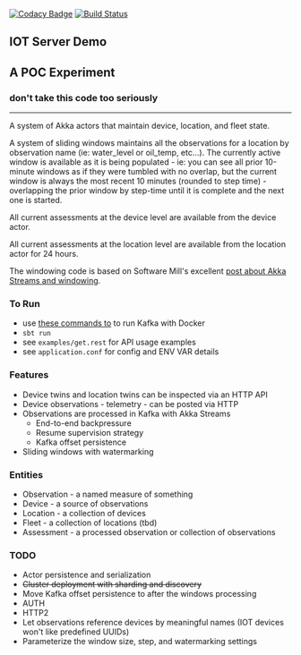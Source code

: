 [![Codacy Badge](https://api.codacy.com/project/badge/Grade/a237011c288a4a4e9d7462094be6a082)](https://www.codacy.com/app/navicore/iot-server-demo?utm_source=github.com&utm_medium=referral&utm_content=navicore/iot-server-demo&utm_campaign=badger)
[![Build Status](https://travis-ci.org/navicore/iot-server-demo.svg?branch=master)](https://travis-ci.org/navicore/iot-server-demo)

IOT Server Demo
---

## A POC Experiment
### don't take this code too seriously
---

A system of Akka actors that maintain device, location, and fleet state.

A system of sliding windows maintains all the observations for a location by
observation name (ie: water_level or oil_temp, etc...).  The currently active
window is available as it is being populated - ie: you can see all prior
10-minute windows as if they were tumbled with no overlap, but the current
window is always the most recent 10 minutes (rounded to step time) -
overlapping the prior window by step-time until it is complete and the next one
is started.

All current assessments at the device level are available from the device
actor.

All current assessments at the location level are available from the location
actor for 24 hours.

The windowing code is based on Software Mill's excellent [post about Akka
Streams and windowing].

### To Run

* use [these commands to](https://gist.github.com/navicore/017c6ab1d735596cecc2732e2faaa0dd) to run Kafka with Docker
* `sbt run`
* see `examples/get.rest` for API usage examples
* see `application.conf` for config and ENV VAR details

### Features
  * Device twins and location twins can be inspected via an HTTP API
  * Device observations - telemetry - can be posted via HTTP
  * Observations are processed in Kafka with Akka Streams
    * End-to-end backpressure
    * Resume supervision strategy
    * Kafka offset persistence
  * Sliding windows with watermarking

### Entities
  * Observation - a named measure of something
  * Device - a source of observations
  * Location - a collection of devices
  * Fleet - a collection of locations (tbd)
  * Assessment - a processed observation or collection of observations

### TODO
  * Actor persistence and serialization
  * ~~Cluster deployment with sharding and discovery~~
  * Move Kafka offset persistence to after the windows processing
  * AUTH
  * HTTP2
  * Let observations reference devices by meaningful names (IOT devices won't like predefined UUIDs)
  * Parameterize the window size, step, and watermarking settings

[post about Akka Streams and windowing]: https://softwaremill.com/windowing-data-in-akka-streams/

